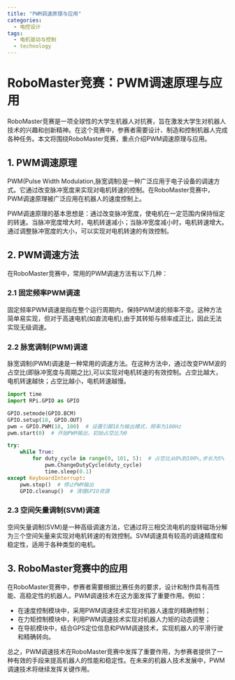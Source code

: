 ```yaml
---  
title: "PWM调速原理与应用"  
categories:  
  - 电控设计  
tags: 
  - 电机驱动与控制 
  - technology  
---  
```


# RoboMaster竞赛：PWM调速原理与应用

RoboMaster竞赛是一项全球性的大学生机器人对抗赛，旨在激发大学生对机器人技术的兴趣和创新精神。在这个竞赛中，参赛者需要设计、制造和控制机器人完成各种任务。本文将围绕RoboMaster竞赛，重点介绍PWM调速原理与应用。

## 1. PWM调速原理

PWM(Pulse Width Modulation,脉宽调制)是一种广泛应用于电子设备的调速方式。它通过改变脉冲宽度来实现对电机转速的控制。在RoboMaster竞赛中，PWM调速原理被广泛应用在机器人的速度控制上。

PWM调速原理的基本思想是：通过改变脉冲宽度，使电机在一定范围内保持恒定的转速。当脉冲宽度增大时，电机转速减小；当脉冲宽度减小时，电机转速增大。通过调整脉冲宽度的大小，可以实现对电机转速的有效控制。

## 2. PWM调速方法

在RoboMaster竞赛中，常用的PWM调速方法有以下几种：

### 2.1 固定频率PWM调速

固定频率PWM调速是指在整个运行周期内，保持PWM波的频率不变。这种方法简单易实现，但对于高速电机(如直流电机),由于其转矩与频率成正比，因此无法实现无级调速。

### 2.2 脉宽调制(PWM)调速

脉宽调制(PWM)调速是一种常用的调速方法。在这种方法中，通过改变PWM波的占空比(即脉冲宽度与周期之比),可以实现对电机转速的有效控制。占空比越大，电机转速越快；占空比越小，电机转速越慢。

```python
import time
import RPi.GPIO as GPIO

GPIO.setmode(GPIO.BCM)
GPIO.setup(18, GPIO.OUT)
pwm = GPIO.PWM(18, 100)  # 设置引脚18为输出模式，频率为100Hz
pwm.start(0)  # 开始PWM输出，初始占空比为0

try:
    while True:
        for duty_cycle in range(0, 101, 5):  # 占空比从0%到100%,步长为5%
            pwm.ChangeDutyCycle(duty_cycle)
            time.sleep(0.1)
except KeyboardInterrupt:
    pwm.stop()  # 停止PWM输出
    GPIO.cleanup()  # 清理GPIO资源
```

### 2.3 空间矢量调制(SVM)调速

空间矢量调制(SVM)是一种高级调速方法，它通过将三相交流电机的旋转磁场分解为三个空间矢量来实现对电机转速的有效控制。SVM调速具有较高的调速精度和稳定性，适用于各种类型的电机。

## 3. RoboMaster竞赛中的应用

在RoboMaster竞赛中，参赛者需要根据比赛任务的要求，设计和制作具有高性能、高稳定性的机器人。PWM调速技术在这方面发挥了重要作用。例如：

- 在速度控制模块中，采用PWM调速技术实现对机器人速度的精确控制；
- 在力矩控制模块中，利用PWM调速技术实现对机器人力矩的动态调整；
- 在导航模块中，结合GPS定位信息和PWM调速技术，实现机器人的平滑行驶和精确转向。

总之，PWM调速技术在RoboMaster竞赛中发挥了重要作用，为参赛者提供了一种有效的手段来提高机器人的性能和稳定性。在未来的机器人技术发展中，PWM调速技术将继续发挥关键作用。 
